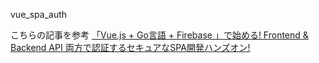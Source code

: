 vue_spa_auth

こちらの記事を参考
[「Vue.js + Go言語 + Firebase 」で始める! Frontend & Backend API 両方で認証するセキュアなSPA開発ハンズオン!](https://qiita.com/po3rin/items/d3e016d01162e9d9de80)
